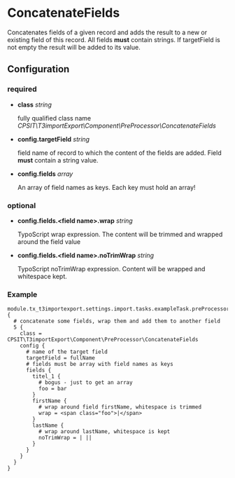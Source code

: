 ConcatenateFields
=================

Concatenates fields of a given record and adds the result to a new or existing field of this record.
All fields **must** contain strings. If targetField is not empty the result will be added to its value.

## Configuration

### required
* **class** *string*
    
    fully qualified class name *CPSIT\T3importExport\Component\PreProcessor\ConcatenateFields*
* **config.targetField** *string* 

    field name of record to which the content of the fields are added. Field **must** contain a string value.
* **config.fields** *array*

    An array of field names as keys. Each key must hold an array!
### optional
* **config.fields.\<field name\>.wrap** *string* 

    TypoScript wrap expression. The content will be trimmed and wrapped around the field value 
* **config.fields.\<field name\>.noTrimWrap** *string* 

    TypoScript noTrimWrap expression. Content will be wrapped and whitespace kept.

### Example

```
module.tx_t3importexport.settings.import.tasks.exampleTask.preProcessors {
  # concatenate some fields, wrap them and add them to another field
  5 {
    class = CPSIT\T3importExport\Component\PreProcessor\ConcatenateFields
    config {
      # name of the target field
      targetField = fullName
      # fields must be array with field names as keys
      fields {
        titel_1 {
          # bogus - just to get an array
          foo = bar
        }
        firstName {
          # wrap around field firstName, whitespace is trimmed
          wrap = <span class="foo">|</span>
        }
        lastName {
          # wrap around lastName, whitespace is kept
          noTrimWrap = | ||
        }
      }
    }
  }
}
```
